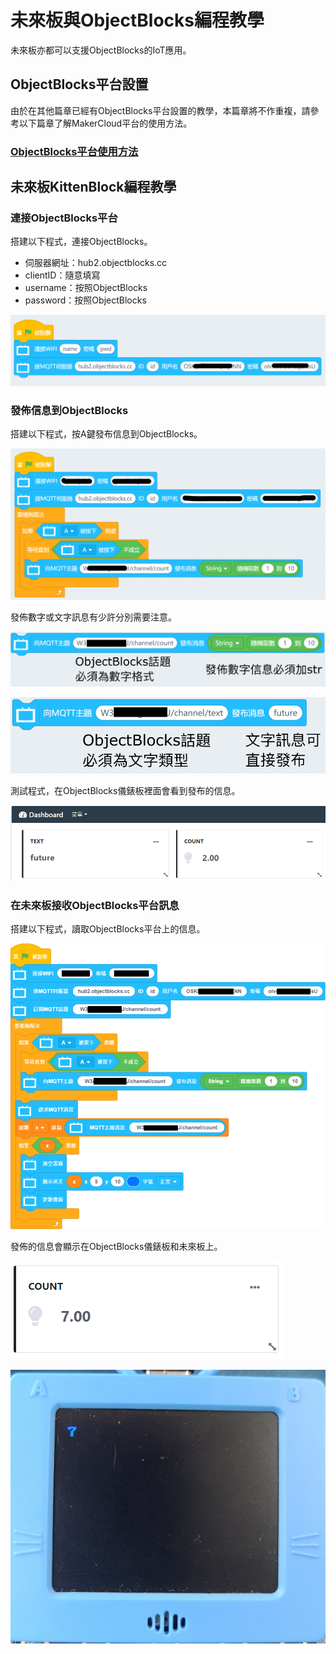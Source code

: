 # 未來板與ObjectBlocks編程教學

未來板亦都可以支援ObjectBlocks的IoT應用。

## ObjectBlocks平台設置

由於在其他篇章已經有ObjectBlocks平台設置的教學，本篇章將不作重複，請參考以下篇章了解MakerCloud平台的使用方法。

### [ObjectBlocks平台使用方法](../MakeCode/objectblock.md)

## 未來板KittenBlock編程教學

### 連接ObjectBlocks平台

搭建以下程式，連接ObjectBlocks。

- 伺服器網址：hub2.objectblocks.cc
- clientID：隨意填寫
- username：按照ObjectBlocks
- password：按照ObjectBlocks

![](./images/ob1.png)

### 發佈信息到ObjectBlocks

搭建以下程式，按A鍵發布信息到ObjectBlocks。

![](./images/ob2.png)

發佈數字或文字訊息有少許分別需要注意。

![](./images/ob3.png)

![](./images/ob4.png)

測試程式，在ObjectBlocks儀錶板裡面會看到發布的信息。

![](./images/ob5.png)

### 在未來板接收ObjectBlocks平台訊息

搭建以下程式，讀取ObjectBlocks平台上的信息。

![](./images/ob6.png)

發佈的信息會顯示在ObjectBlocks儀錶板和未來板上。

![](./images/ob7.png)

![](./images/ob8.jpg)